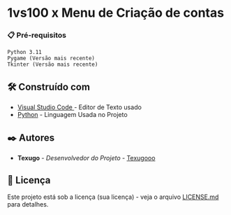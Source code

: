 # 1vs100 x Menu de Criação de contas

### 📋 Pré-requisitos

```
Python 3.11
Pygame (Versão mais recente)
Tkinter (Versão mais recente)
```

## 🛠️ Construído com

* [Visual Studio Code ](https://code.visualstudio.com/) - Editor de Texto usado
* [Python](https://python.org/) - Linguagem Usada no Projeto

## ✒️ Autores

* **Texugo** - *Desenvolvedor do Projeto* - [Texugooo](https://github.com/Texugooo)

## 📄 Licença

Este projeto está sob a licença (sua licença) - veja o arquivo [LICENSE.md](https://github.com/usuario/projeto/licenca) para detalhes.
